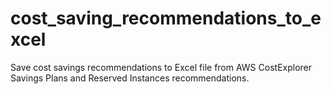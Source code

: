 # cost_saving_recommendations_to_excel
Save cost savings recommendations to Excel file from AWS CostExplorer Savings Plans and Reserved Instances recommendations. 
